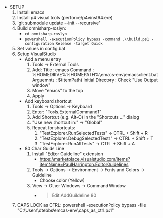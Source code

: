 
* SETUP
  1. Install emacs
  2. Install p4 visual tools (perforce/p4vinst64.exe)
  3. 'git submodule update --init --recursive'
  4. Build omnisharp-roslyn:
     * `cd omnisharp-roslyn`
     * `powershell -executionPolicy bypass -command .\\build.ps1 -configuration Release -target Quick`
  5. Set values in config.bat
  6. Setup VisualStudio
     - Add a menu entry
       1. Tools -> External Tools
       2. Add:
            Title : emacs
            Command : %HOMEDRIVE%%HOMEPATH%\emacs-env\emacsclient.bat
            Arguemnts : $(ItemPath)
            Initial Directory : <empty>
            Check "Use Output window"
       3. Move "emacs" to the top
       4. Apply
     - Add keyboard shortcut
       1. Tools -> Options -> Keyboard
       2. Enter: "Tools.ExternalCommand1"
       3. Add Shortcut (e.g. Alt-O) in the "Shortcuts ..." dialog
       4. "Use new shortcut in:" -> "Global"
       5. Repeat for shortcuts:
          1. "TestExplorer.RunSelectedTests" -> CTRL + Shift + R
          2. "TestExplorer.DebugSelectedTests" -> CTRL + Shift + T
          3. "TestExplorer.RunAllTests" -> CTRL + Shift + A
     - 80 Char Guide Line
       1. Install "Editor Guideline" extension
          - https://marketplace.visualstudio.com/items?itemName=PaulHarrington.EditorGuidelines
       2. Tools -> Options -> Environment -> Fonts and Colors -> Guideline
          - Choose color (Yellow)
       3. View -> Other Windows -> Command Window
          - > Edit.AddGuildeline 80
  7. CAPS LOCK as CTRL:
     powershell -executionPolicy bypass -file "C:\Users\dtebbs\emcas-env\caps_as_ctrl.ps1"
